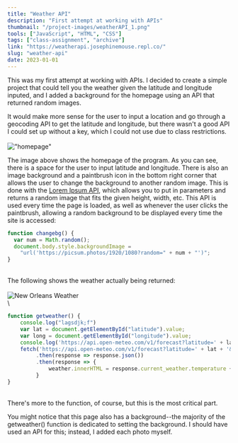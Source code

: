 ```yaml
---
title: "Weather API"
description: "First attempt at working with APIs"
thumbnail: "/project-images/weatherAPI_1.png"
tools: ["JavaScript", "HTML", "CSS"]
tags: ["class-assignment", "archive"]
link: "https://weatherapi.josephinemouse.repl.co/"
slug: "weather-api"
date: 2023-01-01
---
```


This was my first attempt at working with APIs. I decided to create a simple project that could tell you the weather given the latitude and longitude inputed, and I added a background for the homepage using an API that returned random images.

It would make more sense for the user to input a location and go through a geocoding API to get the latitude and longitude, but there wasn't a good API I could set up without a key, which I could not use due to class restrictions.
\
\
!["homepage"](/project-images/weatherAPI_1.png)

The image above shows the homepage of the program. As you can see, there is a space for the user to input latitude and longitude. There is also an image background and a paintbrush icon in the bottom right corner that allows the user to change the background to another random image. This is done with the [Lorem Ipsum API](https://picsum.photos/), which allows you to put in parameters and returns a random image that fits the given height, width, etc. This API is used every time the page is loaded, as well as whenever the user clicks the paintbrush, allowing a random background to be displayed every time the site is accessed:

```js
function changebg() {
  var num = Math.random();
  document.body.style.backgroundImage =
    "url('https://picsum.photos/1920/1080?random=" + num + "')";
}
```

\
The following shows the weather actually being returned:  
\
![New Orleans Weather](/project-images/weatherAPI_2.png)  
\

```js
function getweather() {
    console.log("lagsdjk;f")
    var lat = document.getElementById("latitude").value;
    var long = document.getElementById("longitude").value;
    console.log('https://api.open-meteo.com/v1/forecast?latitude=' + lat + '&longitude=' + long + '&temperature_unit=fahrenheit' + '&current_weather=true')
    fetch('https://api.open-meteo.com/v1/forecast?latitude=' + lat + '&longitude=' + long + '&temperature_unit=fahrenheit' + '&current_weather=true')
         .then(response => response.json())
         .then(response => {
             weather.innerHTML = response.current_weather.temperature + "° F";
         }
}
```

\
There's more to the function, of course, but this is the most critical part.

You might notice that this page also has a background--the majority of the getweather() function is dedicated to setting the background. I should have used an API for this; instead, I added each photo myself.
